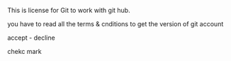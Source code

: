 This is license for Git to work with git hub.

you have to read all the terms & cnditions to get the version of git account

accept - decline

chekc mark
